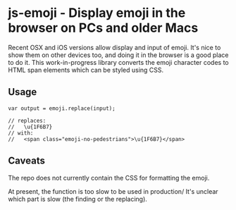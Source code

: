 # js-emoji - Display emoji in the browser on PCs and older Macs

Recent OSX and iOS versions allow display and input of emoji. It's nice to show them on 
other devices too, and doing it in the browser is a good place to do it. This work-in-progress
library converts the emoji character codes to HTML span elements which can be styled using CSS.


## Usage

    var output = emoji.replace(input);

    // replaces:
    //   \u{1F6B7}
    // with:
    //   <span class="emoji-no-pedestrians">\u{1F6B7}</span>


## Caveats

The repo does not currently contain the CSS for formatting the emoji.

At present, the function is too slow to be used in production/
It's unclear which part is slow (the finding or the replacing).
